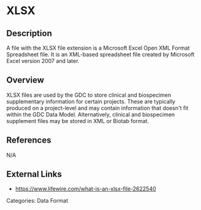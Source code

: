 # XLSX #
## Description ##
A file with the XLSX file extension is a Microsoft Excel Open XML Format Spreadsheet file. It is an XML-based spreadsheet file created by Microsoft Excel version 2007 and later.
## Overview ##
XLSX files are used by the GDC to store clinical and biospecimen supplementary information for certain projects. These are typically produced on a project-level and may contain information that doesn't fit within the GDC Data Model. Alternatively, clinical and biospecimen supplement files may be stored in XML or Biotab format. 
## References ##
N/A

## External Links ##
* https://www.lifewire.com/what-is-an-xlsx-file-2622540

Categories: Data Format
